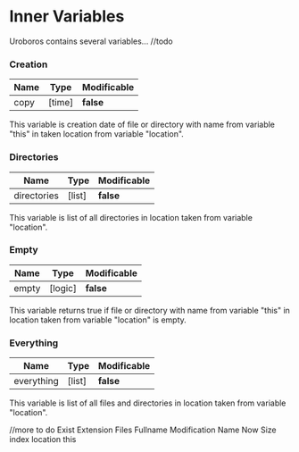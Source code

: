 Inner Variables
=====================

Uroboros contains several variables... //todo



### Creation
| Name  | Type | Modificable |
| ----- | -----| ----------- |
| copy | [time] | **false**  |

This variable is creation date of file or directory with name from variable "this" in taken location from variable "location".


### Directories
| Name  | Type | Modificable |
| ----- | -----| ----------- |
| directories | [list] | **false**  |

This variable is list of all directories in location taken from variable "location".


### Empty
| Name  | Type | Modificable |
| ----- | -----| ----------- |
| empty | [logic] | **false**  |

This variable returns true if file or directory with name from variable "this" in location taken from variable "location" is empty.


### Everything
| Name  | Type | Modificable |
| ----- | -----| ----------- |
| everything | [list] | **false**  |

This variable is list of all files and directories in location taken from variable "location".



//more to do
Exist
Extension
Files
Fullname
Modification
Name
Now
Size
index
location
this
